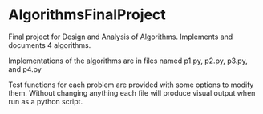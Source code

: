 # AlgorithmsFinalProject
Final project for Design and Analysis of Algorithms.  Implements and documents 4 algorithms.

Implementations of the algorithms are in files named p1.py, p2.py, p3.py, and p4.py

Test functions for each problem are provided with some options to modify them. Without changing anything
each file will produce visual output when run as a python script.